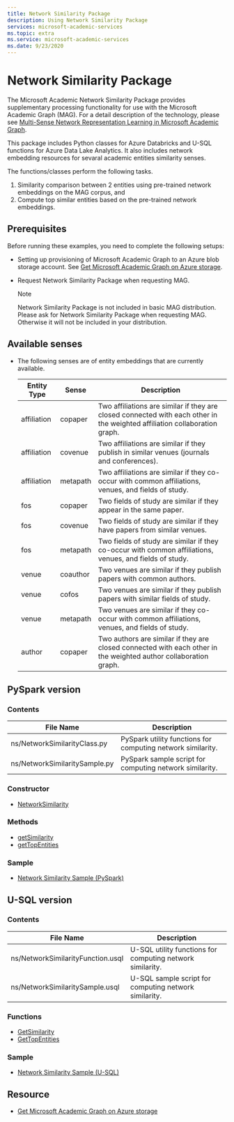 ```yaml
---
title: Network Similarity Package
description: Using Network Similarity Package
services: microsoft-academic-services
ms.topic: extra
ms.service: microsoft-academic-services
ms.date: 9/23/2020
---
```

# Network Similarity Package

The Microsoft Academic Network Similarity Package provides supplementary processing functionality for use with the Microsoft Academic Graph (MAG). For a detail description of the technology, please see [Multi-Sense Network Representation Learning in Microsoft Academic Graph](https://www.microsoft.com/research/project/academic/articles/multi-sense-network-representation-learning-in-microsoft-academic-graph/).

This package includes Python classes for Azure Databricks and U-SQL functions for Azure Data Lake Analytics. It also includes network embedding resources for sevaral academic entities similarity senses.

The functions/classes perform the following tasks.

1. Similarity comparison between 2 entities using pre-trained network embeddings on the MAG corpus, and
2. Compute top similar entities based on the pre-trained network embeddings.

## Prerequisites

Before running these examples, you need to complete the following setups:

* Setting up provisioning of Microsoft Academic Graph to an Azure blob storage account. See [Get Microsoft Academic Graph on Azure storage](get-started-setup-provisioning.md).

* Request Network Similarity Package when requesting MAG.

  > [!NOTE]
  > Network Similarity Package is not included in basic MAG distribution. Please ask for Network Similarity Package when requesting MAG. Otherwise it will not be included in your distribution.

## Available senses

* The following senses are of entity embeddings that are currently available.
 
  |Entity Type|Sense|Description|
  |---|---|---|
  | affiliation | copaper | Two affiliations are similar if they are closed connected with each other in the weighted affiliation collaboration graph.|
  | affiliation | covenue | Two affiliations are similar if they publish in similar venues (journals and conferences).|
  | affiliation | metapath | Two affiliations are similar if they co-occur with common affiliations, venues, and fields of study.|
  | fos | copaper | Two fields of study are similar if they appear in the same paper.|
  | fos | covenue | Two fields of study are similar if they have papers from similar venues.|
  | fos | metapath | Two fields of study are similar if they co-occur with common affiliations, venues, and fields of study.|
  | venue | coauthor | Two venues are similar if they publish papers with common authors.|
  | venue | cofos | Two venues are similar if they publish papers with similar fields of study.|
  | venue | metapath | Two venues are similar if they co-occur with common affiliations, venues, and fields of study.|
  | author | copaper | Two authors are similar if they are closed connected with each other in the weighted author collaboration graph.|

## PySpark version

### Contents

  |File Name|Description|
  |---------|---------|
  |ns/NetworkSimilarityClass.py|PySpark utility functions for computing network similarity.|
  |ns/NetworkSimilaritySample.py|PySpark sample script for computing network similarity.|

### Constructor

* [NetworkSimilarity](network-similarity-databricks-constructor.md)

### Methods

* [getSimilarity](network-similarity-databricks-getsimilarity.md)
* [getTopEntities](network-similarity-databricks-gettopentities.md)

### Sample

* [Network Similarity Sample (PySpark)](network-similarity-databricks.md)

## U-SQL version

### Contents

  |File Name|Description|
  |---------|---------|
  |ns/NetworkSimilarityFunction.usql|U-SQL utility functions for computing network similarity.|
  |ns/NetworkSimilaritySample.usql|U-SQL sample script for computing network similarity.|

### Functions

* [GetSimilarity](network-similarity-analytics-getsimilarity.md)
* [GetTopEntities](network-similarity-analytics-gettopentities.md)

### Sample

* [Network Similarity Sample (U-SQL)](network-similarity-analytics.md)


## Resource

* [Get Microsoft Academic Graph on Azure storage](get-started-setup-provisioning.md)
